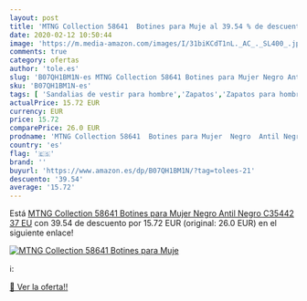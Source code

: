 ```yaml
---
layout: post
title: 'MTNG Collection 58641  Botines para Muje al 39.54 % de descuento'
date: 2020-02-12 10:50:44
image: 'https://m.media-amazon.com/images/I/31biKCdT1nL._AC_._SL400_.jpg'
comments: true
category: ofertas
author: 'tole.es'
slug: 'B07QH1BM1N-es MTNG Collection 58641 Botines para Mujer Negro Antil Negro...'
sku: 'B07QH1BM1N-es'
tags: [ 'Sandalias de vestir para hombre','Zapatos','Zapatos para hombre','Zapatos y complementos','botines', ]
actualPrice: 15.72 EUR
currency: EUR
price: 15.72
comparePrice: 26.0 EUR
prodname: 'MTNG Collection 58641  Botines para Mujer  Negro  Antil Negro C35442   37 EU'
country: 'es'
flag: '🇪🇸'
brand: ''
buyurl: 'https://www.amazon.es/dp/B07QH1BM1N/?tag=tolees-21'
descuento: '39.54'
average: '15.72'
---
```


Está [MTNG Collection 58641  Botines para Mujer  Negro  Antil Negro C35442   37 EU](https://www.amazon.es/dp/B07QH1BM1N/?tag=tolees-21) con 39.54 de descuento por 15.72 EUR (original: 26.0 EUR) en el siguiente enlace!

[![MTNG Collection 58641  Botines para Muje](https://m.media-amazon.com/images/I/31biKCdT1nL._AC_._SL400_.jpg)](https://www.amazon.es/dp/B07QH1BM1N/?tag=tolees-21)

ℹ️:


[🛒 Ver la oferta!!](https://www.amazon.es/dp/B07QH1BM1N/?tag=tolees-21)
